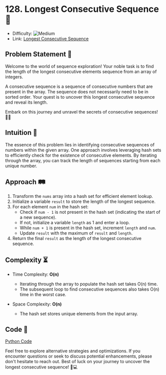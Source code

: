 # 128. Longest Consecutive Sequence 🎯

- Difficulty: ![Medium](https://img.shields.io/badge/Medium-ffc926)
- Link: [Longest Consecutive Sequence](https://leetcode.com/problems/longest-consecutive-sequence/)

## Problem Statement 📜

Welcome to the world of sequence exploration! Your noble task is to find the length of the longest consecutive elements sequence from an array of integers.

A consecutive sequence is a sequence of consecutive numbers that are present in the array. The sequence does not necessarily need to be in sorted order. Your quest is to uncover this longest consecutive sequence and reveal its length.

Embark on this journey and unravel the secrets of consecutive sequences! 🌟🔢

## Intuition 🤔

The essence of this problem lies in identifying consecutive sequences of numbers within the given array. One approach involves leveraging hash sets to efficiently check for the existence of consecutive elements. By iterating through the array, you can track the length of sequences starting from each unique number.

## Approach 🛤️

1. Transform the `nums` array into a hash set for efficient element lookup.
2. Initialize a variable `result` to store the length of the longest sequence.
3. For each element `num` in the hash set:
   - Check if `num - 1` is not present in the hash set (indicating the start of a new sequence).
   - If not, initialize a variable `length` as 1 and enter a loop.
   - While `num + 1` is present in the hash set, increment `length` and `num`.
   - Update `result` with the maximum of `result` and `length`.
4. Return the final `result` as the length of the longest consecutive sequence.

## Complexity ⏳

- Time Complexity: **O(n)**

  - Iterating through the array to populate the hash set takes O(n) time.
  - The subsequent loop to find consecutive sequences also takes O(n) time in the worst case.

- Space Complexity: **O(n)**
  - The hash set stores unique elements from the input array.

## Code 🚀

[Python Code](128.%20Longest%20Consecutive%20Sequence.py)

Feel free to explore alternative strategies and optimizations. If you encounter questions or seek to discuss potential enhancements, please don't hesitate to reach out. Best of luck on your journey to uncover the longest consecutive sequence! 🌟💻
